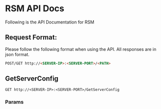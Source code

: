 # RSM API Docs
Following is the API Documentation for RSM

## Request Format:
Please follow the following format when using the API. All responses are in json format.
```html
POST/GET http://<SERVER-IP>:<SERVER-PORT>/<PATH>
```

## GetServerConfig
```GET http://<SERVER-IP>:<SERVER-PORT>/GetServerConfig```
### Params
